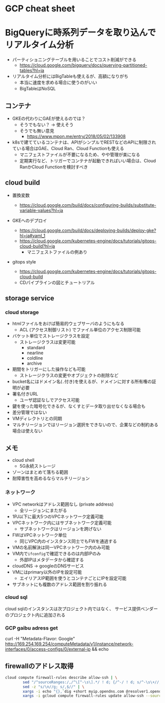# GCP cheat sheet

# BigQueryに時系列データを取り込んでリアルタイム分析

- パーティショニングテーブルを用いることでコスト削減ができる
    - https://cloud.google.com/bigquery/docs/querying-partitioned-tables?hl=ja
- リアルタイム分析にはBigTableも使えるが、高額になりがち
    - 本当に速度を求める場合に使うのがいい
    - BigTableはNoSQL

## コンテナ

- GKEの代わりにGAEが使えるのでは？
    - そうでもない？ -> 使えそう
    - そうでも無い意見
        - <https://www.mpon.me/entry/2018/05/02/133908>
- k8sで建てているコンテナは、APIがシンプルでRESTなどのAPIに制限されている場合はGAE、Cloud Ran、Cloud Functionも使える
    - マニフェストファイルが不要になるため、やや管理が楽になる
    - 定期実行など、トリガーでコンテナが起動できればいい場合は、Cloud RanかCloud Functionを検討すべき


## cloud build

- 置換変数
    - <https://cloud.google.com/build/docs/configuring-builds/substitute-variable-values?hl=ja>
- GKEへのデプロイ
    - <https://cloud.google.com/build/docs/deploying-builds/deploy-gke?hl=ja#yaml_1>
    - <https://cloud.google.com/kubernetes-engine/docs/tutorials/gitops-cloud-build?hl=ja>
        - マニフェストファイルの例あり

- gitops style
    - <https://cloud.google.com/kubernetes-engine/docs/tutorials/gitops-cloud-build>
    - CDパイプラインの図とチュートリアル


## storage service

### cloud storage

- htmlファイルをおけば簡易的ウェブサーバのようにもなる
    - ACL (アクセス制御リスト) でファイル単位のアクセス制限可能
- バケット単位でストレージクラスを設定
    - ストレージクラスは変更可能
        - standard
        - nearline
        - coldline
        - archive
- 期間をトリガーにした操作なども可能
    - ストレージクラスの変更やオブジェクトの削除など
- bucket名にはドメイン名(`.`付き)を使えるが、ドメインに対する所有権の証明が必要
- 署名付きURL
    - ユーザ認証なしでアクセス可能
- 鍵を使った暗号化できるが、なくすとデータ取り出せなくなる場合も
- 差分管理ではない
- VMディレクトリとの同期
- マルチリージョンではリージョン選択をできないので、企業などの制約ある場合は使えない

## メモ

- cloud shell
    - 5G永続ストレージ
- ゾーンはまとめて落ちる範囲
- 耐障害性を高めるならマルチリージョン

### ネットワーク

- VPC networkはアドレス範囲なし (private address)
    - 全リージョンにまたがる
- 1PJ以下に最大5つのVPCネットワーク定義可能
- VPCネットワーク内にはサブネットワーク定義可能
    - サブネットワークはリージョンを跨げない
- FWはVPCネットワーク単位
    - 同じVPC内のインスタンス同士でもFWを通過する
- VMの名前解決は同一VPCネットワーク内のみ可能
- VM内で`ifconfig`で確認できるのは内部IPのみ
    - 外部IPはメタデータから確認する
- cloudDNS -> googleのDNSサービス
- VMにはprimary以外のIPを設定可能
    - エイリアスIP範囲を使うとコンテナごとにIPを設定可能
- サブネットにも複数のアドレス範囲を割り振れる

### cloud sql

cloud sqlのインスタンスは次プロジェクト内ではなく、
サービス提供ベンダーのプロジェクト内に追加される


### GCP gaibu adress get
curl -H "Metadata-Flavor: Google" http://169.254.169.254/computeMetadata/v1/instance/network-interfaces/0/access-configs/0/external-ip && echo

## firewallのアドレス取得

```sh
cloud compute firewall-rules describe allow-ssh | \
        sed "/^sourceRanges:/,/^\[^-\s\].*/ ! d; {/^-/ ! d; s/^-\s\+//; s/$/,/}" | \
        sed -z "s/\n//g; s/,$//" | \
        xargs -i echo "{},`dig +short myip.opendns.com @resolver1.opendns.com`/32" | \
        xargs -i gcloud compute firewall-rules update allow-ssh --source-ranges={}
```
